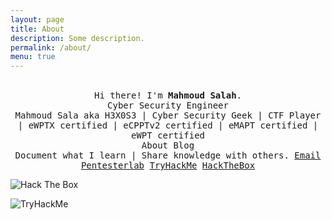 ```yaml
---
layout: page
title: About
description: Some description.
permalink: /about/
menu: true
---
```


<p align="center">
  <br>
  <samp>
    Hi there! I'm <b><a rel="nofollow noopener noreferrer" target="_blank" >Mahmoud Salah</a></b>.
    <br>Cyber Security Engineer<br>
    <a >Mahmoud Sala aka H3X0S3 </a> <a> | </a> <a> Cyber Security Geek </a> <a> | </a> <a> CTF Player </a> <a> | </a> <a> eWPTX certified </a> <a> | </a> <a> eCPPTv2 certified </a> | <a> eMAPT certified</a> <a> | </a> <a> eWPT certified</a>
    <br>About Blog<br>
    <a>Document what I learn</a>
    <a> | </a>
    <a>Share knowledge with others.</a>
    <a href="mailto:H3X0S3@protonmail.com">Email</a>
    <a href="https://pentesterlab.com/profile/H3X0S3">Pentesterlab</a>
    <a href="https://tryhackme.com/p/H3X0S3">TryHackMe</a>
    <a href="https://app.hackthebox.com/profile/203307"> HackTheBox</a>


</samp>

</p>
<p>
 <img src="http://www.hackthebox.eu/badge/image/203307" alt="Hack The Box"> 
</p>
<p>
 <img src="https://tryhackme-badges.s3.amazonaws.com/H3X0S3.png" alt="TryHackMe">
</p>
